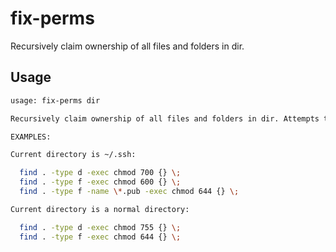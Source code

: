 # fix-perms

Recursively claim ownership of all files and folders in dir.


## Usage

```bash
usage: fix-perms dir

Recursively claim ownership of all files and folders in dir. Attempts to deduce special cases such as ~/.ssh/*.

EXAMPLES:

Current directory is ~/.ssh:

  find . -type d -exec chmod 700 {} \;
  find . -type f -exec chmod 600 {} \;
  find . -type f -name \*.pub -exec chmod 644 {} \;

Current directory is a normal directory:

  find . -type d -exec chmod 755 {} \;
  find . -type f -exec chmod 644 {} \;

```

